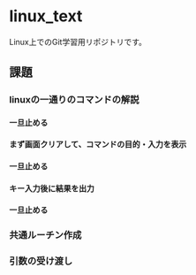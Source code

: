 # linux_text
Linux上でのGit学習用リポジトリです。
## 課題 
###   linuxの一通りのコマンドの解説
####     一旦止める
####     まず画面クリアして、コマンドの目的・入力を表示
####     一旦止める
####     キー入力後に結果を出力
####     一旦止める
###   共通ルーチン作成
###   引数の受け渡し
